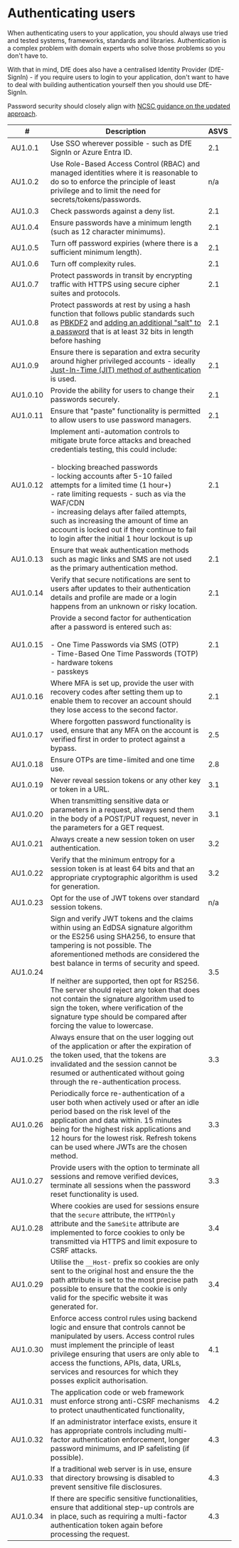 # Authenticating users

When authenticating users to your application, you should always use tried and tested systems, frameworks, standards and libraries. Authentication is a complex problem with domain experts who solve those problems so you don't have to. 

With that in mind, DfE does also have a centralised Identity Provider (DfE-SignIn) - if you require users to login to your application, don't want to have to deal with building authentication yourself then you should use DfE-SignIn. 

Password security should closely align with [NCSC guidance on the updated approach](https://www.ncsc.gov.uk/collection/passwords/updating-your-approach). 


| #        | Description                                                                                                                                                                                                                                                                                                                                                                                                                                                                                                         | ASVS |
| -------- | ------------------------------------------------------------------------------------------------------------------------------------------------------------------------------------------------------------------------------------------------------------------------------------------------------------------------------------------------------------------------------------------------------------------------------------------------------------------------------------------------------------------- | ---- |
| AU1.0.1  | Use SSO wherever possible - such as DfE SignIn or Azure Entra ID.                                                                                                                                                                                                                                                                                                                                                                                                                                                   | 2.1  |
| AU1.0.2  | Use Role-Based Access Control (RBAC) and managed identities where it is reasonable to do so to enforce the principle of least privilege and to limit the need for secrets/tokens/passwords.                                                                                                                                                                                                                                                                                                                         | n/a  |
| AU1.0.3  | Check passwords against a deny list.                                                                                                                                                                                                                                                                                                                                                                                                                                                                                | 2.1  |
| AU1.0.4  | Ensure passwords have a minimum length (such as 12 character minimums).                                                                                                                                                                                                                                                                                                                                                                                                                                            | 2.1  |
| AU1.0.5  | Turn off password expiries (where there is a sufficient minimum length).                                                                                                                                                                                                                                                                                                                                                                                                                                            | 2.1  |
| AU1.0.6  | Turn off complexity rules.                                                                                                                                                                                                                                                                                                                                                                                                                                                                                          | 2.1  |
| AU1.0.7  | Protect passwords in transit by encrypting traffic with HTTPS using secure cipher suites and protocols.                                                                                                                                                                                                                                                                                                                                                                                                             | 2.1  |
| AU1.0.8  | Protect passwords at rest by using a hash function that follows public standards such as [PBKDF2](https://en.wikipedia.org/wiki/PBKDF2) and [adding an additional "salt" to a password](https://auth0.com/blog/adding-salt-to-hashing-a-better-way-to-store-passwords/) that is at least 32 bits in length before hashing                                                                                                                                                                                           | 2.1  |
| AU1.0.9  | Ensure there is separation and extra security around higher privileged accounts - ideally [Just-In-Time (JIT) method of authentication](https://www.cyberark.com/what-is/just-in-time-access/) is used.                                                                                                                                                                                                                                                                                    | 2.1  |
| AU1.0.10 | Provide the ability for users to change their passwords securely.                                                                                                                                                                                                                                                                                                                                                                                                                                                   | 2.1  |
| AU1.0.11 | Ensure that "paste" functionality is permitted to allow users to use password managers.                                                                                                                                                                                                                                                                                                                                                                                                                             | 2.1  |
| AU1.0.12 | Implement anti-automation controls to mitigate brute force attacks and breached credentials testing, this could include:<br><br>- blocking breached passwords<br>- locking accounts after 5-10 failed attempts for a limited time (1 hour+)<br>- rate limiting requests - such as via the WAF/CDN<br>- increasing delays after failed attempts, such as increasing the amount of time an account is locked out if they continue to fail to login after the initial 1 hour lockout is up                             | 2.1  |
| AU1.0.13 | Ensure that weak authentication methods such as magic links and SMS are not used as the primary authentication method.                                                                                                                                                                                                                                                                                                                                                                                              | 2.1  |
| AU1.0.14 | Verify that secure notifications are sent to users after updates to their authentication details and profile are made or a login happens from an unknown or risky location.                                                                                                                                                                                                                                                                                                                                         | 2.1  |
| AU1.0.15 | Provide a second factor for authentication after a password is entered such as:<br><br>- One Time Passwords via SMS (OTP)<br>- Time-Based One Time Passwords (TOTP)<br>- hardware tokens<br>- passkeys                                                                                                                                                                                                                                                                                                              | 2.1  |
| AU1.0.16 | Where MFA is set up, provide the user with recovery codes after setting them up to enable them to recover an account should they lose access to the second factor.                                                                                                                                                                                                                                                                                                                                                  | 2.1  |
| AU1.0.17 | Where forgotten password functionality is used, ensure that any MFA on the account is verified first in order to protect against a bypass.                                                                                                                                                                                                                                                                                                                                                                          | 2.5  |
| AU1.0.18 | Ensure OTPs are time-limited and one time use.                                                                                                                                                                                                                                                                                                                                                                                                                                                                      | 2.8  |
| AU1.0.19 | Never reveal session tokens or any other key or token in a URL.                                                                                                                                                                                                                                                                                                                                                                                                                                                     | 3.1  |
| AU1.0.20 | When transmitting sensitive data or parameters in a request, always send them in the body of a POST/PUT request, never in the parameters for a GET request.                                                                                                                                                                                                                                                                                                                                                         | 3.1  |
| AU1.0.21 | Always create a new session token on user authentication.                                                                                                                                                                                                                                                                                                                                                                                                                                                           | 3.2  |
| AU1.0.22 | Verify that the minimum entropy for a session token is at least 64 bits and that an appropriate cryptographic algorithm is used for generation.                                                                                                                                                                                                                                                                                                                                                                     | 3.2  |
| AU1.0.23 | Opt for the use of JWT tokens over standard session tokens.                                                                                                                                                                                                                                                                                                                                                                                                                                                         | n/a  |
| AU1.0.24 | Sign and verify JWT tokens and the claims within using an EdDSA signature algorithm or the ES256 using SHA256, to ensure that tampering is not possible. The aforementioned methods are considered the best balance in terms of security and speed.<br><br>If neither are supported, then opt for RS256. The server should reject any token that does not contain the signature algorithm used to sign the token, where verification of the signature type should be compared after forcing the value to lowercase. | 3.5  |
| AU1.0.25 | Always ensure that on the user logging out of the application or after the expiration of the token used, that the tokens are invalidated and the session cannot be resumed or authenticated without going through the re-authentication process.                                                                                                                                                                                                                                                                    | 3.3  |
| AU1.0.26 | Periodically force re-authentication of a user both when actively used or after an idle period based on the risk level of the application and data within. 15 minutes being for the highest risk applications and 12 hours for the lowest risk. Refresh tokens can be used where JWTs are the chosen method.                                                                                                                                                                                                        | 3.3  |
| AU1.0.27 | Provide users with the option to terminate all sessions and remove verified devices, terminate all sessions when the password reset functionality is used.                                                                                                                                                                                                                                                                                                                                                          | 3.3  |
| AU1.0.28 | Where cookies are used for sessions ensure that the `secure` attribute, the `HTTPOnly` attribute and the `SameSite` attribute are implemented to force cookies to only be transmitted via HTTPS and limit exposure to CSRF attacks.                                                                                                                                                                                                                                                                                 | 3.4  |
| AU1.0.29 | Utilise the `__Host-` prefix so cookies are only sent to the original host and ensure the the path attribute is set to the most precise path possible to ensure that the cookie is only valid for the specific website it was generated for.                                                                                                                                                                                                                                                                        | 3.4  |
| AU1.0.30 | Enforce access control rules using backend logic and ensure that controls cannot be manipulated by users. Access control rules must implement the principle of least privilege ensuring that users are only able to access the functions, APIs, data, URLs, services and resources for which they posses explicit authorisation.                                                                                                                                                                                    | 4.1  |
| AU1.0.31 | The application code or web framework must enforce strong anti-CSRF mechanisms to protect unauthenticated functionality,                                                                                                                                                                                                                                                                                                                                                                                            | 4.2  |
| AU1.0.32 | If an administrator interface exists, ensure it has appropriate controls including multi-factor authentication enforcement, longer password minimums, and IP safelisting (if possible).                                                                                                                                                                                                                                                                                                                            | 4.3  |
| AU1.0.33 | If a traditional web server is in use, ensure that directory browsing is disabled to prevent sensitive file disclosures.                                                                                                                                                                                                                                                                                                                                                                                              | 4.3  |
| AU1.0.34 | If there are specific sensitive functionalities, ensure that additional step-up controls are in place, such as requiring a multi-factor authentication token again before processing the request.                                                                                                                                                                                                                                                                                                                   | 4.3  |
